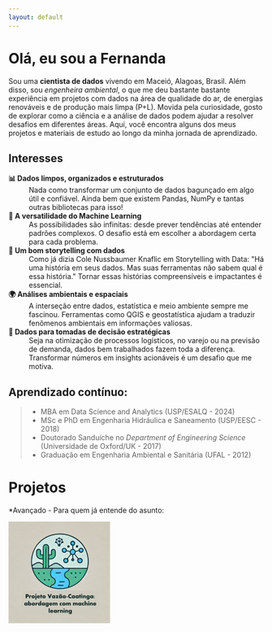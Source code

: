 ```yaml
---
layout: default
---
```


# Olá, eu sou a Fernanda
Sou uma **cientista de dados** vivendo em Maceió, Alagoas, Brasil. 
Além disso, sou _engenheira ambiental_, o que me deu bastante bastante experiência em projetos com dados na área de qualidade do ar, de energias renováveis e de produção mais limpa (P+L).
Movida pela curiosidade, gosto de explorar como a ciência e a análise de dados podem ajudar a resolver desafios em diferentes áreas.
Aqui, você encontra alguns dos meus projetos e materiais de estudo ao longo da minha jornada de aprendizado.


## Interesses
<dl>
<dt><b>📊 Dados limpos, organizados e estruturados</b></dt>
<dd>Nada como transformar um conjunto de dados bagunçado em algo útil e confiável. Ainda bem que existem Pandas, NumPy e tantas outras bibliotecas para isso!</dd>
<dt><b>🤖 A versatilidade do Machine Learning</b></dt>
<dd>As possibilidades são infinitas: desde prever tendências até entender padrões complexos. O desafio está em escolher a abordagem certa para cada problema.</dd>
<dt><b>📢 Um bom storytelling com dados</b></dt>
<dd>Como já dizia Cole Nussbaumer Knaflic em Storytelling with Data: "Há uma história em seus dados. Mas suas ferramentas não sabem qual é essa história." Tornar essas histórias compreensíveis e impactantes é essencial.</dd>
<dt><b>🌍 Análises ambientais e espaciais</b></dt>
<dd>A interseção entre dados, estatística e meio ambiente sempre me fascinou. Ferramentas como QGIS e geostatística ajudam a traduzir fenômenos ambientais em informações valiosas.</dd>
<dt><b> 🚛 Dados para tomadas de decisão estratégicas</b></dt>
<dd>Seja na otimização de processos logísticos, no varejo ou na previsão de demanda, dados bem trabalhados fazem toda a diferença. Transformar números em insights acionáveis é um desafio que me motiva.</dd>
</dl>


## Aprendizado contínuo: 
> * MBA em Data Science and Analytics (USP/ESALQ - 2024)  
> * MSc e PhD em Engenharia Hidráulica e Saneamento (USP/EESC - 2018)  
> * Doutorado Sanduíche no _Department of Engineering Science_ (Universidade de Oxford/UK - 2017)  
> * Graduação em Engenharia Ambiental e Sanitária (UFAL - 2012)


# Projetos

*Avançado - Para quem já entende do asunto:

[![GitHub](assets/images/logo_caatinga_proj.png)](https://fernandaspeiter.github.io/q95_caatinga_saofrancisco/)

